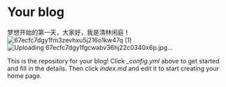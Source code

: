 # Your blog
梦想开始的第一天，大家好，我是清林闲庭！
![67ecfc7dgy1fm3zevhxu5j216o1kw47q (1)](https://github.com/user-attachments/assets/1a6427d0-372f-4ebd-81bb-9d224826f510)
![Uploading 67ecfc7dgy1fgcwabv36hj22c0340x6p.jpg…]()

This is the repository for your blog! Click *_config.yml* above to get started and fill in the details. Then click *index.md* and edit it to start creating your home page.
